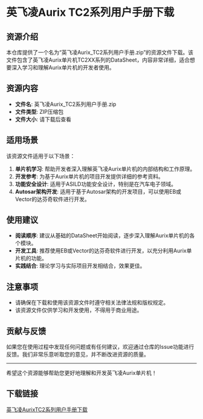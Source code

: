 # 英飞凌Aurix TC2系列用户手册下载

## 资源介绍

本仓库提供了一个名为“英飞凌Aurix_TC2系列用户手册.zip”的资源文件下载。该文件包含了英飞凌Aurix单片机TC2XX系列的DataSheet，内容非常详细，适合想要深入学习和理解Aurix单片机的开发者使用。

## 资源内容

- **文件名**: 英飞凌Aurix_TC2系列用户手册.zip
- **文件类型**: ZIP压缩包
- **文件大小**: 请下载后查看

## 适用场景

该资源文件适用于以下场景：

1. **单片机学习**: 帮助开发者深入理解英飞凌Aurix单片机的内部结构和工作原理。
2. **开发参考**: 为基于Aurix单片机的项目开发提供详细的参考资料。
3. **功能安全设计**: 适用于ASILD功能安全设计，特别是在汽车电子领域。
4. **Autosar架构开发**: 适用于基于Autosar架构的开发项目，可以使用EB或Vector的达芬奇软件进行开发。

## 使用建议

- **阅读顺序**: 建议从基础的DataSheet开始阅读，逐步深入理解Aurix单片机的各个模块。
- **开发工具**: 推荐使用EB或Vector的达芬奇软件进行开发，以充分利用Aurix单片机的功能。
- **实践结合**: 理论学习与实际项目开发相结合，效果更佳。

## 注意事项

- 请确保在下载和使用该资源文件时遵守相关法律法规和版权规定。
- 该资源文件仅供学习和开发使用，不得用于商业用途。

## 贡献与反馈

如果您在使用过程中发现任何问题或有任何建议，欢迎通过仓库的Issue功能进行反馈。我们非常乐意听取您的意见，并不断改进资源的质量。

---

希望这个资源能够帮助您更好地理解和开发英飞凌Aurix单片机！

## 下载链接

[英飞凌AurixTC2系列用户手册下载](https://pan.quark.cn/s/cbe78df32525)